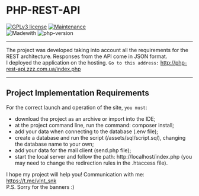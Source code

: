 # PHP-REST-API

 [![GPLv3 license](https://img.shields.io/badge/License-GPLv3-blue.svg)](http://perso.crans.org/besson/LICENSE.html)
 [![Maintenance](https://img.shields.io/badge/Maintained%3F-yes-green.svg)](https://GitHub.com/Naereen/StrapDown.js/graphs/commit-activity)    
 ![Madewith](https://img.shields.io/badge/MADE%20WITH-PHP-red)
 ![php-version](https://img.shields.io/badge/php-%3E%20v5.6.12%20-blue)
   
---  

The project was developed taking into account all the requirements for the REST architecture. Responses from the API come in JSON format.    
I deployed the application on the hosting. `Go to this address:` http://php-rest-api.zzz.com.ua/index.php  

---  
## Project Implementation Requirements

For the correct launch and operation of the site, `you must`:
- download the project as an archive or import into the IDE;
- at the project command line, run the command: composer install;
- add your data when connecting to the database (.env file);
- create a database and run the script (/assets/sql/script.sql), changing the database name to your own;
- add your data for the mail client (send.php file);
- start the local server and follow the path: http://localhost/index.php (you may need to change the redirection rules in the .htaccess file).


I hope my project will help you! Communication with me: https://t.me/vlnt_snk  
P.S. Sorry for the banners :)
